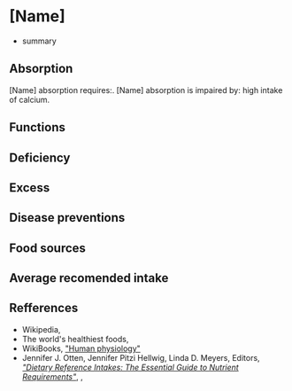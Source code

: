# [Name]
- summary

## Absorption
[Name] absorption requires:.
[Name] absorption is impaired by: high intake of calcium.

## Functions

## Deficiency

## Excess

## Disease preventions

## Food sources

## Average recomended intake

## Refferences
- Wikipedia, []()
- The world's healthiest foods, []()
- WikiBooks, ["Human physiology"](https://en.wikibooks.org/wiki/Human_Physiology/Nutrition)
- Jennifer J. Otten, Jennifer Pitzi Hellwig, Linda D. Meyers, Editors, [_"Dietary Reference Intakes: The Essential Guide to Nutrient Requirements"_](https://www.amazon.com/Dietary-Reference-Intakes-Essential-Requirements/dp/0309157420), , 